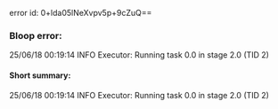 error id: 0+lda05lNeXvpv5p+9cZuQ==
### Bloop error:

25/06/18 00:19:14 INFO Executor: Running task 0.0 in stage 2.0 (TID 2)
#### Short summary: 

25/06/18 00:19:14 INFO Executor: Running task 0.0 in stage 2.0 (TID 2)